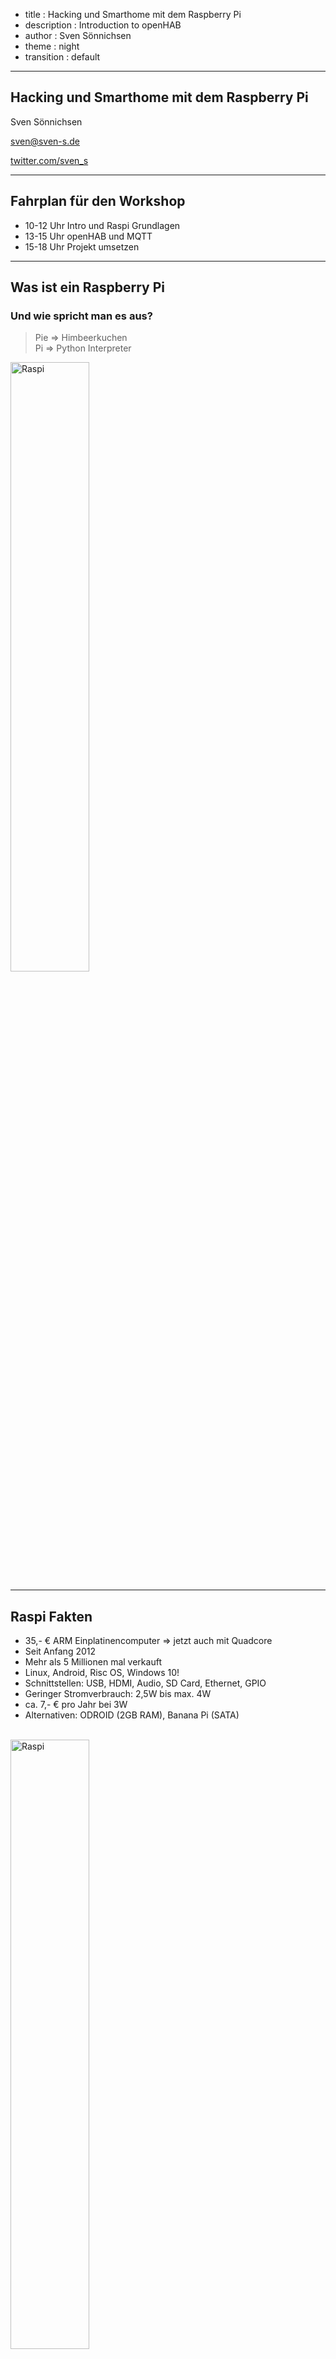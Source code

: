 - title : Hacking und Smarthome mit dem Raspberry Pi
- description : Introduction to openHAB
- author : Sven Sönnichsen
- theme : night
- transition : default

***

## Hacking und Smarthome mit dem Raspberry Pi

Sven Sönnichsen

[sven@sven-s.de](mailto:sven@sven-s.de)

[twitter.com/sven_s](http://twitter.com/sven_s)

***

## Fahrplan für den Workshop

- 10-12 Uhr Intro und Raspi Grundlagen
- 13-15 Uhr openHAB und MQTT 
- 15-18 Uhr Projekt umsetzen   

***

## Was ist ein Raspberry Pi

### Und wie spricht man es aus?

> Pie => Himbeerkuchen <br/>
> Pi => Python Interpreter

<img style="border: none; width: 50%" src="./images/raspi.png" alt="Raspi" /> 

---

## Raspi Fakten 

- 35,- € ARM Einplatinencomputer => jetzt auch mit Quadcore 
- Seit Anfang 2012
- Mehr als 5 Millionen mal verkauft 
- Linux, Android, Risc OS, Windows 10!
- Schnittstellen: USB, HDMI, Audio, SD Card, Ethernet, GPIO
- Geringer Stromverbrauch: 2,5W bis max. 4W
- ca. 7,- € pro Jahr bei 3W
- Alternativen: ODROID (2GB RAM), Banana Pi (SATA)

<br/>

<img style="border: none; width: 50%" src="images/RaspberryPi.jpg" alt="Raspi" /> 

---

## Projekte mit Raspi
- Mediacenter mit Kodi aka. XBMC, OpenELEC
- Musicplayer, Spotify, Airplay, Webradio
- Surfstation, Rechner für Kinder
- Asterisk Server (SIP, FreePBX), Mumble
- Webserver, Mailserver, NAS, Printserver 
- Hosting im Datacenter 36,- € pro Jahr
- Fotoautomat
- Elektronikprojekte
- Smarthome

---

## Was ist Hacken?

> ** Wau Holland**: Ein Hacker ist jemand, der versucht einen Weg zu finden, wie man mit einer Kaffeemaschine Toast zubereiten kann

- Alltagssprachlich: Eindringlinge in Computersysteme
- Experimentieren, die Grenzen des Machbaren zu erkunden
- Einfallsreiche Experimentierfreudigkeit
- Mit besonderem Sinn für Kreativität und Originalität => Hack Value
- Ergebnis => Hack
- Maker, Hackerspaces

---

## Was ist ein Smarthome?
#### Intelligentes Wohnen, eHome, Smart Living
- Vernetzung von Haustechnik und Haushaltsgeräten 
- Smart Metering
- Vernetzte Unterhaltungselektronik
- Sicherheit

---

## Hersteller, Produkte, Protokolle
- Homematic, RWE Smarthome, eQ-3 MAX, FS 20
- Philips Hue (ZigBee)
- ZWave, EnOcean, KNX, Digitalstrom, etc.
- Intertechno (Funk 433 Mhz), IP, Bluetooth
- Alles inkompatibel, eingeschränkter Funktionsumfang
- Vorgegebene Server, teils mit API
- Irgendwie nicht Hacker kompatibel!

***

## Smarthome
### Was will ich eigentlich erreichen?

---

Es klinget!

![Klingel](./images/img_0439.jpg)

---

Leider nur an der Ritto Türstation direkt neben der Tür!

![Türstation](./images/img_0440.jpg)

---

Kinder lassen die Tür offen stehen

![Kinder](./images/img_0445.jpg)

---

Rollladensteuerung, die autark ist

<img style="border: none" src="images/img_0468.jpg" alt="Kinder" /> 

---

## Regelbasierende Steuerung vom Phone und Web

- Sonnenstand, Temperatur, Präsenz berücksichtigen
- Neue Geräte sollen *leicht* einbindbar sein
- Diverse *Standards* müssen unterstützt werden
- Daten und Messwerte sollen offen zugänglich und auswertbar sein
- Regeln müssen *Kreativität* ermöglichen 

*** 

## Smarthome
### Aktueller Stand

---

Klingel mit Push Notification

![Küche](./images/img_0458.jpg)

---

Es bimmelt nun auch in der Küche!

![Küche](./images/img_0441.jpg)
 
---

Türstation mit Z-Wave Sensor

![Ritto](./images/img_0437.jpg)

---

Türsensor mit Z-Wave Sensor

![Türkontaktsensor](./images/img_0446.jpg)

---

Bewegungsmelder mit Z-Wave Sensor

![Bewegungsmelder](./images/MotionSensor.jpeg)

---

Z-Wave Controller für Raspberry

![Razberry](./images/RAZBERRY-01-420x280.jpg)

---

RFX Transceiver für Rolläden

![RFX](./images/RFXtrx433E_1000.jpg)

---

Sensoren für Temperatur und Raumfeuchte 

![Temperatursensoren](./images/IMG_0466.jpg)

---

Diverse Steckdosenschalter und Handsender

![Intertechno](./images/Intertechno.jpeg)

--- 

Squeezebox

![Squeezebox](./images/Squeezebox.jpeg)

---

Philips Hue

![Hue](./images/Hue.jpg)

---

## Rollladensteuerung

- Bei Sonnenuntergang schließen, wenn keiner zuhause
- Wenn keiner zuhause und es unter 5 Grad, dann schließen
- Abends erst schließen, wenn wir ins Bett gehen
- Morgens öffnen, wenn es Zeit ist

--- 

## Wakeup Script

- Rollladen öffnen (unterschiedlich je nach Raum und Fenster)
- Licht einschalten bzw. dimmen
- Radio einschalten
- Licht wieder ausschalten
- Radio auschalten

***

## Raspi basics

- Installation: copy image to SD card
  - Win32DiskImager, dd 
- Configure: sudo raspi-config
- Updating kernel: sudo rpi-update

--- 

## GPIO 

- General Purpose Input/Output pins
- LED, Sensors, Display, etc. 
- For B+ Model
- 40 Pins, 2 +5V, 2 +3.3V, 1 + 4 Ground
- 26 programmable
  - 5 SPI (serial bus system), I2C
  - 2 with Pull Up 1.8 kOhm
  - 2 UART (serial ports)
- Warning! You can destroy your Raspi easily!

***

# Linux Basics

---

### Linux Commands

- ls, cd, pwd, mkdir, rmdir, rm, cp, mv, touch, cat
- head, tail, chmod, chown
- ssh, scp, sudo, dd, df, unzip, tar
- pipes, tree, &, wget, curl,
- man, grep, awk, find, whereis
- ping, nmap, hostname, ifconfig 

---

### Good to know

- Execute shell script ./script.sh
- Scipts must have execution flag: chmod u+x script.sh

---

### Editing files
- nano
  - easy to use editor with keyboard shortcuts
- vi
  - standard editor on every linux/unix
  - works with modes: normal, insert, visual, select
  - vim must be installed: sudo apt-get install vim
- emacs
  -  sudo apt-get install emacs

---

## ssh

- secure shell => verschlüsselte Netzwerkverbindung 
- Username und Passwort
- Public und private Key
- Putty => Windows
- mosh
  - Verbindung bleibt offen
  - Zeigt sofort an, welche Tasten getippt wurden

---

### Managing users

- Default user: **pi** with password **raspberry**
- passwd
- sudo passwd bob
- sudo adduser bob
- Home folder: /home/user
- skel /etc/skel
- sudoers
  - pi is a sudoer
  - add another user: sudo visudo
- sudo userdel -r bob
  
---

## APT
### Advanced Packaging Tool

- Must be sudoer or root
- Software sources /etc/apt/sources.list
- Update sources list: sudo apt-get update
- install: sudo apt-get install tree
- uninstall: sudo apt-get remove tree
- purge: sudo apt-get purge tree
- upgrade after update: sudo apt-get upgrade
- distribution upgrade: sudo apt-get dist-upgrade
- search for a package: apt-cache search
- dpkg => intstall only packages; not so clever as apt-get
- Pi Store, pip, ruby gems

***

# openHAB

- open Home Automation BUS
- Java, OSGi Bundles
- Runtime, Addons, Designer 
- Asynchronous event bus
- stateful repository, which can be quiried
- Sitemap, Item UI Providers

---

# Why openHAB

- Unterschiedlichste Hardware miteinander verbinden
- Zukunftssicher und offen (open source)
- Beliebige Controller Hardware (jede Java Plattform)
- Das Wichtige sind die Regeln!
- No Cloud
- Keine Kosten
- Grosse, aktive Community


---
## Architecture

![Openhab](./images/openhab_architecture.png)

---

## The Event Bus

There are mainly two types of events:

1. Commands which trigger an action or a state change of some item/device.
2. Status updates which inform about a status change of some item/device (often as a response to a command)

3. All protocol bindings (which provide the link to the real hardware devices) should communicate via the Event Bus.

---

## Item Repository 

![Openhab](./images/openhab_events.png)

---

### Bindings! This really rocks!
<small>
AlarmDecoder,
Anel,</small>
Asterisk,
Astro,<small>
BenQ Projector,
Bluetooth,
Bticino,
Comfo Air,
Config Admin,
CUL,
CUPS,
DAIKIN,
Davis,
digitalSTROM,
DMX512,
DSC Alarm,
DSMR,
Ecobee,
EDS OWSever,
eKey,
Energenie,
EnOcean,
Epson Projector,
Exec,
Freebox,
Freeswitch,
Fritz AHA,
Fritz!Box,
FS20,
Global Cache IR,</small>
GPIO,<small>
HAI/Leviton OmniLink,
HDAnywhere,
Heatmiser,
Homematic / Homegear,</small>
HTTP,<small>
IEC 62056-21,
IHC / ELKO,
ImperiHome,
Insteon Hub,
Insteon PLM,
IRtrans,
jointSPACE-Binding
KNX,
Koubachi,
Leviton/HAI Omnilink,
Lg TV,
MAX!Cube-Binding
MAX! CUL,
MiLight,
MiOS,
Modbus TCP,
MPD,</small>
MQTT,
MQTTitude,<small>
Neohub,
Nest,
Netatmo,</small>
Network Health,<small>
Network UPS Tools,
Nibe Heatpump,
Nikobus,
Novelan/Luxtronic Heatpump,</small>
NTP,<small>
One-Wire,
Onkyo AV Receiver,
Open Energy Monitor,
OpenPaths presence detection,
OpenSprinkler,
OSGi Configuration Admin,</small>
Philips Hue,<small>
Piface,
pilight,
Pioneer-AVR-Binding
Plugwise,
PLCBus,
Pulseaudio,</small>
RFXCOM,<small>
Samsung AC,
Samsung TV,
Serial,
Satel Alarm,
Snmp,
Somfy URTSI II,
Sonos,</small>
Squeezebox,<small>
Swegon ventilation,
System Info,
TCP/UDP,
Tellstick,
TinkerForge,
Tivo,
VDR,
Velleman-K8055-Binding
Wake-on-LAN,
Waterkotte EcoTouch Heatpump,</small>
Weather,<small>
Wemo,
Withings,
XBMC,
xPL,
Yamahareceiver,
Zibase,
</small>
Z-Wave,

---

## Installation

# Runtime in ein Verzeichnis entpacken
# Die benötigten Addons ins Addons Verzeichnis kopieren
# openhab.cfg erstellen mit den notwendigen Einträgeen aus openhab_default.cfg
# Optional: Demo Package kopieren
# starten
# http://localhost:8080/openhab.app?sitemap=demo
# openHAB Designer 

---

## Configuration

- openhab.cfg
- sitemaps
- items
- rules
- scripts
- transform
- persistence

---

## Logdateien anpassen

- Edit logback.xml (logback_debug.xml)
- Add new Appender e.g. for binding
- Add new Logger with desired Level and namespace
- Use tail

---

## Habmin2

- Side project to openHAB
- Display charts
- Edit rules
  - graphical
  - textual
- Z-Wave Extras  
- Display sitemaps

---

## Z-Wave

- Low Power, reliable, low latency
- 868 kHz, small data packages, up to 100kbit/s
- Mesh network with 232 Nodes
  - Controller
  - Slave devices
  - Retransmit messages, max. 4 hops
  - around 30 m range   
- 250 manufacturers 

--- 

## 433.92 Mhz

- ISM Band (Industrial, Scientific and Medical)
- Sensoren, Steckdosen, Schalter
- div. Hersteller

***

# Push it baby!

## How to send push notification

---

## Pushover
- iOS, Android, Desktop (Chrome, Firefox, Safari)
- Pullover (Windows, Mac, Linux)
- Preis: 4,99 $/€ einmalig, 7500 notification per month per application
- API für so ziemlich alle Sprachen 

---

## Prowl
- Ähnlich wie Pushover, nur für iOS
 
***

## MQTT

- Message Queue Telemetry Transport
- Machine To Machine, IOT connectivity protocol
- Lightweight publish/subscribe protocol, Broker
- Mosquitto, Mosca, Rabbit MQ (mit Pligin)
- Public hosted test server

---
## MQTT Ziele

- Die Implementierung muss einfach sein, um auch Geräte mit eingeschränkten Ressourcen damit zu vernetzen.
- Es muss unterschiedliche Servicequalitäten bei der Datenübertragung geben, damit die Übertragung auch in instabilen Netzen gewährleistet wird.
- Die Übertragung muss einfach und effizient die zur Verfügung stehende Bandbreite nutzen.
- Da bei Wiederaufnahme abgebrochener Verbindungen oft Metainformationen erneut gesendet werden, wäre es von Vorteil, diese serverseitig zu speichern (Session-awareness).
- Das Protokoll sollte unterschiedliche Datentypen übertragen können und nicht auf eine bestimmte Struktur festgelegt sein (datenagnostisch).

http://www.heise.de/developer/artikel/MQTT-Protokoll-fuer-das-Internet-der-Dinge-2168152.html

---
## MQTT Publish Subscribe
![PublishSubscripe](./images/MQTT_publish_subscribe.jpg)

---

## MQTT Topics und Wildcards

- Zuhause/Wohnzimmer/Temperatur
- Zuhause/Wohnzimmer/Luftfeuchtigkeit
- Zuhause/Schlafzimmer/Temperatur
- Zuhause/Schlafzimmer/Luftfeuchtigkeit
- Zuhause/+/Temperatur
- Zuhause/Wohnzimmer/#
- #
- + => nur eine Hierarchiestufe
- # => mehrere Hierarchiestufe aber am Ende

---

## MQTT Quality control
 
 - MQTT basiert auf TCP
 - Servicelevel 0, 1, 2
 - 0 => keine Garantie
 - 1 => min. 1 mal
 - 2 => genau 1 mal

---

### MQTT Last Will, Retained Message

- Last will with topic and message
- Wenn Broker einen Verbindungsabbruch bemerkt, wird Last will gesendet
- Retained Message
- Senden des letzten Wertes and neu verbundene Clients

--- 

#### MQTT Connect

	[lang=js]
	MqttClient client = new MqttClient("tcp://broker.mqttdashboard.com", 
	"MyfirstMQTTClient", new MemoryPersistence());

	client.connect();
	
---

#### MQTT Last will

	[lang=js]
	MqttClient client = new MqttClient("tcp://broker.mqttdashboard.com", 
 	"MyfirstMQTTClient", new MemoryPersistence());
 	
	MqttConnectOptions mqttConnectOptions;

	mqttConnectOptions = new MqttConnectOptions();
	
	mqttConnectOptions.setWill(
 		"Zuhause/Wohnzimmer/Temperatur/Status",    // Topic
 		"offline".getBytes("UTF-8"), // Nachricht
 		1, // QoS
 		true); // Retained Message
 	
 	client.connect(mqttConnectOptions);
 		
	client.publish(
		"Zuhause/Wohnzimmer/Temperatur", // Topic
		"23.4".getBytes("UTF-8"), // Nachricht
		1, // QoS
		true); // Retained Message  
		
---

### Start with your own Broker and JS Client

http://www.hivemq.com/hivemq-mqtt-websockets-support-message-log-plugin-2-min/

http://jpmens.net/2014/07/03/the-mosquitto-mqtt-broker-gets-websockets-support/

https://github.com/jpmens/simple-mqtt-websocket-example

---

### Owntracks (MQTTitude)

- Track your location and send it to MQTT
- iOS, Android
- Backend

***

# Projektideen

- Lichtsteuerung via MQTT 
 - Hue als Empfänger via openHAB
 - Steuerung über Javascript Webseite
 - Evtl. Neigungssensoren auslesen
- Stromzähler über GPIO auslesen
- Photo Booth Controller
  - http://www.instructables.com/id/Raspberry-Pi-photo-booth-controller/?lang=de&ALLSTEPS
- Send Tweets   






